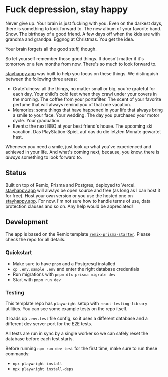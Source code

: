 # Fuck depression, stay happy

Never give up. Your brain is just fucking with you. Even on the darkest days, there is something to look forward to. The new album of your favorite band. Snow. The birthday of a good friend. A few days off when the kids are with grandma and grandpa. Eggnog at Christmas. You get the idea.

Your brain forgets all the good stuff, though.

So let yourself remember those good things. It doesn't matter if it's tomorrow or a few months from now. There's so much to look forward to.

[stayhappy.app](https://stayhappy.app) was built to help you focus on these things. We distinguish between the following three areas:

- Gratefulness: all the things, no matter small or big, you're grateful for each day. Your child's cold feet when they crawl under your covers in the morning. The coffee from your portafilter. The scent of your favorite perfume that will always remind you of that one vacation.
- Memories: some things that have happened in your life that always bring a smile to your face. Your wedding. The day you purchased your motor cycle. Your graduation.
- Events: the next BBQ at your best friend's house. The upcoming ski vacation. Das PlayStation-Spiel, auf das du die letzten Monate gewartet hast.

Whenever you need a smile, just look up what you've experienced and achieved in your life. And what's coming next, because, you know, there is *always* something to look forward to.

## Status

Built on top of Remix, Prisma and Postgres, deployed to Vercel. [stayhappy.app](https://stayhappy.app) will always be open source and free (as long as I can host it for free). Host your own version or you use the hosted one on [stayhappy.app](https://stayhappy.app). For now, I'm not sure how to handle terms of use, data protection clauses and so on. Any help would be appreciated!

## Development

The app is based on the Remix template [`remix-prisma-starter`](https://github.com/jfranciscosousa/remix-prisma-starter). Please check the repo for all details.

### Quickstart

- Make sure to have `pnpm` and a Postgresql installed
- `cp .env.sample .env` and enter the right database credentials
- Run migrations with `pnpm dlx prisma migrate dev`
- Start with `pnpm run dev`

### Testing

This template repo has `playwright` setup with `react-testing-library` utilities. You can see some example tests on the repo itself.

It loads up `.env.test` file config, so it uses a different database and a different dev server port for the E2E tests.

All tests are run in sync by a single worker so we can safely reset the database before each test starts.

Before running `npm run dev test` for the first time, make sure to run these commands:
- `npx playwright install`
- `npx playwright install-deps`
